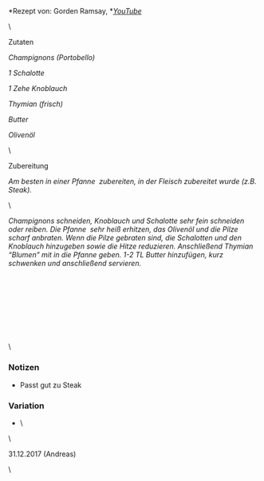 ## 

*Rezept von: Gorden Ramsay, *[*YouTube*](https://youtu.be/-fhqKubZ-YQ?t=177)

\

Zutaten

*Champignons (Portobello)*

*1 Schalotte*

*1 Zehe Knoblauch*

*Thymian (frisch)*

*Butter*

*Olivenöl*

\

Zubereitung

*Am besten in einer Pfanne  zubereiten, in der Fleisch zubereitet wurde (z.B. Steak).*

\

*Champignons schneiden, Knoblauch und Schalotte sehr fein schneiden oder reiben. Die Pfanne  sehr heiß erhitzen, das Olivenöl und die Pilze scharf anbraten. Wenn die Pilze gebraten sind, die Schalotten und den Knoblauch hinzugeben sowie die Hitze reduzieren. Anschließend Thymian “Blumen” mit in die Pfanne geben. 1-2 TL Butter hinzufügen, kurz schwenken und anschließend servieren.*

\
\
\
\
\
\
\
\
\

### Notizen

* Passt gut zu Steak

### Variation 

* \

\

31\.12.2017 (Andreas)

\
